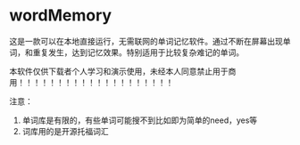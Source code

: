 # wordMemory
这是一款可以在本地直接运行，无需联网的单词记忆软件。通过不断在屏幕出现单词，和重复发生，达到记忆效果。特别适用于比较复杂难记的单词。

本软件仅供下载者个人学习和演示使用，未经本人同意禁止用于商用！！！！！！！！！！！！！！！！！！！！

注意：
1. 单词库是有限的，有些单词可能搜不到比如即为简单的need，yes等
2. 词库用的是开源托福词汇
